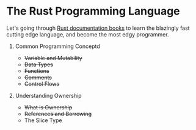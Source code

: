 # The Rust Programming Language
Let's going through [Rust documentation books](https://doc.rust-lang.org/book/) to learn the blazingly fast cutting edge language, and become the most edgy programmer.

1. Common Programming Conceptd
    - ~~Variable and Mutability~~
    - ~~Data Types~~
    - ~~Functions~~
    - ~~Comments~~
    - ~~Control Flows~~

2. Understanding Ownership
    - ~~What is Ownership~~
    - ~~References and Borrowing~~
    - The Slice Type
